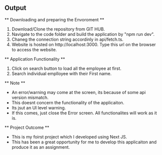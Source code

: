 ## Output




** Downloading and preparing the Envoroment **
   1. Download/Clone the repository from GIT HUB.
   2. Navigate to the code folder and build the application by "npm run dev".
   3. Chaneg the connection string accordinly in api/fetch.ts.
   4. Website is hosted on http://localhost:3000. Type this url on the browser to access the website.

** Application Functionality **
   1. Click on search button to load all the employee at first.
   2. Search individual emplloyee with their First name.

** Note **
   - An error/warning may come at the screen, its because of some api version mismatch. 
   - This doesnt concern the functionality of the applicaiton. 
   - Its jsut an UI level warning. 
   - If this comes, just close the Error screen. All functionalites will work as it is.


** Project Outcome **
   - This is my foirst project which I developed using Next JS. 
   - This has been a great opportunity for me to develop this applicaiton and produce 
     it as an assignment.

   
